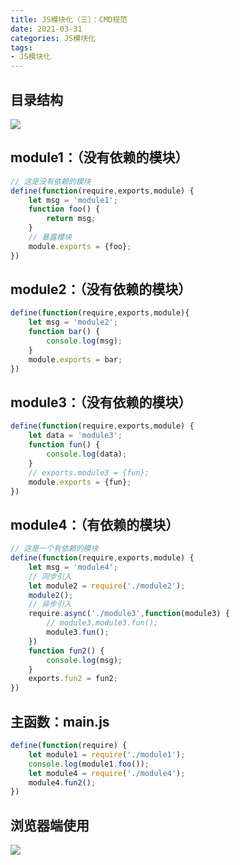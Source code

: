 ```yaml
---
title: JS模块化（三）：CMD规范
date: 2021-03-31
categories: JS模块化
tags: 
- JS模块化
---
```

## 目录结构
![](https://img-blog.csdnimg.cn/img_convert/2260a8eeb6c39e2f73c0055c1b4c97f3.png)

## module1：（没有依赖的模块）
```js
// 这是没有依赖的模块
define(function(require,exports,module) {
    let msg = 'module1';
    function foo() {
        return msg;
    }
    // 暴露模块
    module.exports = {foo};
})
```
## module2：（没有依赖的模块）
```js
define(function(require,exports,module){
    let msg = 'module2';
    function bar() {
        console.log(msg);
    }
    module.exports = bar;
})
```
## module3：（没有依赖的模块）
```js
define(function(require,exports,module) {
    let data = 'module3';
    function fun() {
        console.log(data);
    }
    // exports.module3 = {fun};
    module.exports = {fun};
})
```
## module4：（有依赖的模块）
```js
// 这是一个有依赖的模块
define(function(require,exports,module) {
    let msg = 'module4';
    // 同步引入
    let module2 = require('./module2');
    module2();
    // 异步引入
    require.async('./module3',function(module3) {
        // module3.module3.fun();
        module3.fun();
    })
    function fun2() {
        console.log(msg);
    }
    exports.fun2 = fun2;
})
```
## 主函数：main.js
```js
define(function(require) {
    let module1 = require('./module1');
    console.log(module1.foo()); 
    let module4 = require('./module4');
    module4.fun2();
})
```
## 浏览器端使用
![](https://img-blog.csdnimg.cn/img_convert/3e8e2521f599d94e56892ed1408d8f0c.png)